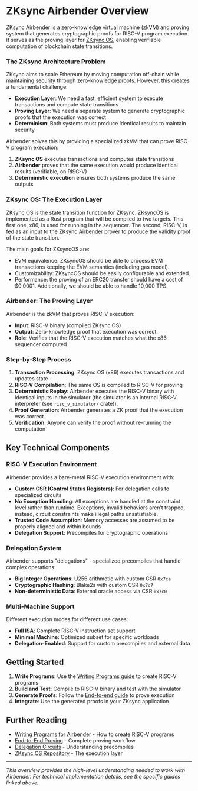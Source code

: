 # ZKsync Airbender Overview

ZKsync Airbender is a zero-knowledge virtual machine (zkVM) and proving system that generates cryptographic proofs for RISC-V program execution. It serves as the proving layer for [ZKsync OS](https://github.com/matter-labs/zksync-os), enabling verifiable computation of blockchain state transitions.

### The ZKsync Architecture Problem

ZKsync aims to scale Ethereum by moving computation off-chain while maintaining security through zero-knowledge proofs. However, this creates a fundamental challenge:

- **Execution Layer**: We need a fast, efficient system to execute transactions and compute state transitions
- **Proving Layer**: We need a separate system to generate cryptographic proofs that the execution was correct
- **Determinism**: Both systems must produce identical results to maintain security

Airbender solves this by providing a specialized zkVM that can prove RISC-V program execution:

1. **ZKsync OS** executes transactions and computes state transitions 
2. **Airbender** proves that the same execution would produce identical results (verifiable, on RISC-V)
3. **Deterministic execution** ensures both systems produce the same outputs


### ZKsync OS: The Execution Layer

[ZKsync OS](https://github.com/matter-labs/zksync-os) is the state transition function for ZKsync. ZKsyncOS is implemented as a Rust program that will be compiled to two targets. This first one, x86, is used for running in the sequencer. The second, RISC-V, is fed as an input to the ZKsync Airbender prover to produce the validity proof of the state transition.

The main goals for ZKsyncOS are:

- EVM equivalence: ZKsyncOS should be able to process EVM transactions keeping the EVM semantics (including gas model).
- Customizability: ZKsyncOS should be easily configurable and extended.
- Performance: the proving of an ERC20 transfer should have a cost of $0.0001. Additionally, we should be able to handle 10,000 TPS.

### Airbender: The Proving Layer

Airbender is the zkVM that proves RISC-V execution:

- **Input**: RISC-V binary (compiled ZKsync OS)
- **Output**: Zero-knowledge proof that execution was correct
- **Role**: Verifies that the RISC-V execution matches what the x86 sequencer computed

### Step-by-Step Process

1. **Transaction Processing**: ZKsync OS (x86) executes transactions and updates state
2. **RISC-V Compilation**: The same OS is compiled to RISC-V for proving
3. **Deterministic Replay**: Airbender executes the RISC-V binary with identical inputs in the simulator (the simulator is an internal RISC-V interpreter (see `risc_v_simulator/` crate)). 
4. **Proof Generation**: Airbender generates a ZK proof that the execution was correct
5. **Verification**: Anyone can verify the proof without re-running the computation

## Key Technical Components

### RISC-V Execution Environment

Airbender provides a bare-metal RISC-V execution environment with:

- **Custom CSR (Control Status Registers)**: For delegation calls to specialized circuits
- **No Exception Handling**: All exceptions are handled at the constraint level rather than runtime. Exceptions, invalid behaviors aren’t trapped, instead, circuit constraints make illegal paths unsatisfiable.
- **Trusted Code Assumption**: Memory accesses are assumed to be properly aligned and within bounds
- **Delegation Support**: Precompiles for cryptographic operations 

### Delegation System

Airbender supports "delegations" - specialized precompiles that handle complex operations:

- **Big Integer Operations**: U256 arithmetic with custom CSR `0x7ca`
- **Cryptographic Hashing**: Blake2s with custom CSR `0x7c7`
- **Non-deterministic Data**: External oracle access via CSR `0x7c0`

### Multi-Machine Support

Different execution modes for different use cases:

- **Full ISA**: Complete RISC-V instruction set support
- **Minimal Machine**: Optimized subset for specific workloads
- **Delegation-Enabled**: Support for custom precompiles and external data

## Getting Started

1. **Write Programs**: Use the [Writing Programs guide](./writing_programs.md) to create RISC-V programs
2. **Build and Test**: Compile to RISC-V binary and test with the simulator
3. **Generate Proofs**: Follow the [End-to-end guide](./end_to_end.md) to prove execution
4. **Integrate**: Use the generated proofs in your ZKsync application

## Further Reading

- [Writing Programs for Airbender](./writing_programs.md) - How to create RISC-V programs
- [End-to-End Proving](./end_to_end.md) - Complete proving workflow
- [Delegation Circuits](./delegation_circuits.md) - Understanding precompiles
- [ZKsync OS Repository](https://github.com/matter-labs/zksync-os) - The execution layer

---

*This overview provides the high-level understanding needed to work with Airbender. For technical implementation details, see the specific guides linked above.*
